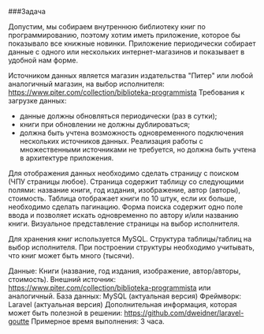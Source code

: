 ###Задача

Допустим, мы собираем внутреннюю библиотеку книг по программированию, поэтому хотим иметь приложение, которое бы показывало все книжные новинки.
Приложение периодически собирает данные с одного или нескольких интернет-магазинов и показывает в удобной нам форме.

Источником данных является магазин издательства "Питер" или любой аналогичный магазин, на выбор исполнителя:
https://www.piter.com/collection/biblioteka-programmista
Требования к загрузке данных:
- данные должны обновляться периодически (раз в сутки);
- книги при обновлении не должны дублироваться;
- должна быть учтена возможность одновременного подключения нескольких источников данных.
Реализация работы с множественными источниками не требуется, но должна быть учтена в архитектуре приложения.

Для отображения данных необходимо сделать страницу с поиском (ЧПУ страницы любое). 
Страница содержит таблицу со следующими полями: название книги, год издания, изображение, автор (авторы), стоимость.
Таблица отображает книги по 10 штук, если их больше, необходимо сделать пагинацию.
Форма поиска содержит одно поле ввода и позволяет искать одновременно по автору и/или названию книги.
Визуальное представление страницы на выбор исполнителя.

Для хранения книг используется MySQL. Структура таблицы/таблиц на выбор исполнителя. При построении структуры необходимо учитывать, что книг может быть много (тысячи).


Данные: Книги (название, год издания, изображение, автор/авторы, стоимость).
Внешний источник: https://www.piter.com/collection/biblioteka-programmista или аналогичный.
База данных: MySQL (актуальная версия)
Фреймворк: Laravel (актуальная версия)
Дополнительная информация, которая может быть полезной в решении: https://github.com/dweidner/laravel-goutte
Примерное время выполнения: 3 часа.